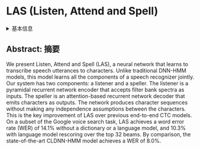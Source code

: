 # LAS (Listen, Attend and Spell)

<details>
<summary>基本信息</summary>

- 标题: "Listen, Attend and Spell"
- 作者: 
  - 01 William Chan
  - 02 Navdeep Jaitly 
  - 03 Quoc V. Le 
  - O4 riol Vinyals
- 链接: 
  - [ArXiv](https://arxiv.org/abs/1508.01211)
  - [Publication]()
  - [Github]()
  - [Demo]()
- 文件: 
  - [ArXiv] #TODO
  - [Publication] #TODO

</details>

## Abstract: 摘要

We present Listen, Attend and Spell (LAS), a neural network that learns to transcribe speech utterances to characters. Unlike traditional DNN-HMM models, this model learns all the components of a speech recognizer jointly. Our system has two components: a listener and a speller. The listener is a pyramidal recurrent network encoder that accepts filter bank spectra as inputs. The speller is an attention-based recurrent network decoder that emits characters as outputs. The network produces character sequences without making any independence assumptions between the characters. This is the key improvement of LAS over previous end-to-end CTC models. On a subset of the Google voice search task, LAS achieves a word error rate (WER) of 14.1% without a dictionary or a language model, and 10.3% with language model rescoring over the top 32 beams. By comparison, the state-of-the-art CLDNN-HMM model achieves a WER of 8.0%.
